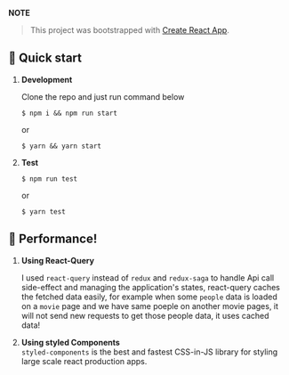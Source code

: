 **NOTE** <br/>

> This project was bootstrapped with [Create React App](https://github.com/facebook/create-react-app).

## 🚀 Quick start

1.  **Development**

    Clone the repo and just run command below

    ```shell
    $ npm i && npm run start
    ```
    or
    ```shell
    $ yarn && yarn start
    ```

2.  **Test**

    ```shell
    $ npm run test
    ```
    or
    ```shell
    $ yarn test
    ```

## 🧐 Performance!

1.  **Using React-Query**

    I used `react-query` instead of `redux` and `redux-saga` to handle Api call side-effect and managing the application's states, react-query caches the fetched data easily, for example when some `people` data is loaded on a `movie` page and we have same poeple on another movie pages, it will not send new requests to get those people data, it uses cached data!

1.  **Using styled Components**  
    `styled-components` is the best and fastest CSS-in-JS library for styling large scale react production apps.
